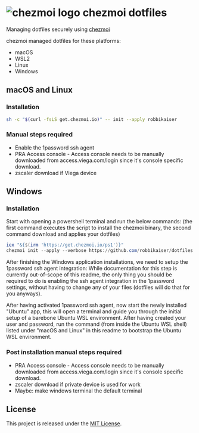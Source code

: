 # ![chezmoi logo](https://github.com/twpayne/chezmoi/blob/master/assets/images/logo-144px.svg) chezmoi dotfiles

Managing dotfiles securely using [chezmoi](https://chezmoi.io)

chezmoi managed dotfiles for these platforms:

- macOS
- WSL2
- Linux
- Windows

## macOS and Linux

### Installation

```bash {"id":"01J71HR6TYNDB008RKTP5T162D"}
sh -c "$(curl -fsLS get.chezmoi.io)" -- init --apply robbikaiser
```

### Manual steps required

- Enable the 1password ssh agent
- PRA Access console - Access console needs to be manually downloaded from access.viega.com/login since it's console specific download.
- zscaler download if Viega device

## Windows

### Installation

Start with opening a powershell terminal and run the below commands:
(the first command executes the script to install the chezmoi binary, the second command download and applies your dotfiles)

```powershell {"id":"01J71HR6TYNDB008RKTSYZ441E"}
iex "&{$(irm 'https://get.chezmoi.io/ps1')}"
chezmoi init --apply --verbose https://github.com/robbikaiser/dotfiles.git
```

After finishing the Windows application installations, we need to setup the 1password ssh agent integration:
While documentation for this step is currently out-of-scope of this readme, the only thing you should be required to do is enabling the ssh agent integration in the 1password settings, without having to change any of your files (dotfiles will do that for you anyways).

After having activated 1password ssh agent, now start the newly installed "Ubuntu" app, this will open a terminal and guide you through the initial setup of a barebone Ubuntu WSL environment.
After having created your user and password, run the command (from inside the Ubuntu WSL shell) listed under "macOS and Linux" in this readme to bootstrap the Ubuntu WSL environment.

### Post installation manual steps required

- PRA Access console - Access console needs to be manually downloaded from access.viega.com/login since it's console specific download.
- zscaler download if private device is used for work
- Maybe: make windows terminal the default terminal

## License

This project is released under the [MIT License](https://github.com/robbikaiser/dotfiles/blob/main/LICENSE).
